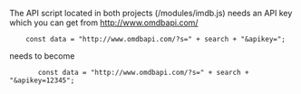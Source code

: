 The API script located in both projects (/modules/imdb.js) needs an API key which you can get from http://www.omdbapi.com/
        
        const data = "http://www.omdbapi.com/?s=" + search + "&apikey=";
        
   
   
   needs to become
   
   
           const data = "http://www.omdbapi.com/?s=" + search + "&apikey=12345";
